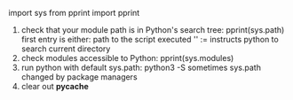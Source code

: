 import sys
from pprint import pprint       

1. check that your module path is in Python's search tree: pprint(sys.path)
    first entry is either: 
        path to the script executed
        '' := instructs python to search current directory
2. check modules accessible to Python: pprint(sys.modules)
3. run python with default sys.path: python3 -S
    sometimes sys.path changed by package managers
2. clear out __pycache__                                                                                